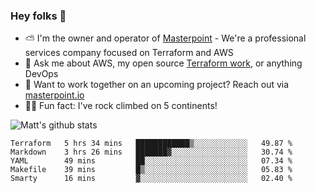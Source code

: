 

### Hey folks 👋

- ⛅️ I'm the owner and operator of [Masterpoint](https://masterpoint.io) - We're a professional services company focused on Terraform and AWS
- 💬 Ask me about AWS, my open source [Terraform work](https://github.com/masterpointio?q=terraform&type=&language=hcl), or anything DevOps
- 🔨 Want to work together on an upcoming project? Reach out via [masterpoint.io](https://masterpoint.io)
- 🧗‍♂️ Fun fact: I've rock climbed on 5 continents! 


![Matt's github stats](https://github-readme-stats.vercel.app/api?username=Gowiem&count_private=true&theme=cobalt&show_icons=true)

<!--START_SECTION:waka-->
```text
Terraform   5 hrs 34 mins   ████████████▒░░░░░░░░░░░░   49.87 % 
Markdown    3 hrs 26 mins   ███████▓░░░░░░░░░░░░░░░░░   30.74 % 
YAML        49 mins         ██░░░░░░░░░░░░░░░░░░░░░░░   07.34 % 
Makefile    39 mins         █▒░░░░░░░░░░░░░░░░░░░░░░░   05.83 % 
Smarty      16 mins         ▓░░░░░░░░░░░░░░░░░░░░░░░░   02.40 % 
```
<!--END_SECTION:waka-->
